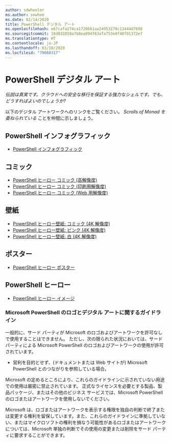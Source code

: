 ```yaml
---
author: sdwheeler
ms.author: sewhee
ms.date: 02/14/2020
title: PowerShell デジタル アート
ms.openlocfilehash: e67cafa274ca1720661aa24953278c13444d7698
ms.sourcegitcommit: 18d832858a7b8ea094763afa753e0f48f01372e7
ms.translationtype: HT
ms.contentlocale: ja-JP
ms.lasthandoff: 03/10/2020
ms.locfileid: "79060317"
---
```

# <a name="powershell-digital-art"></a>PowerShell デジタル アート

*伝説は真実です。クラウドへの安全な移行を保証する強力なシェルです。でも、どうすればよいのでしょうか?*

以下のデジタル アートワークへのリンクをご覧ください。 *Scrolls of Monad を委ねられている* ことを仲間に示しましょう。

## <a name="powershell-infographic"></a>PowerShell インフォグラフィック

- [PowerShell インフォグラフィック](https://github.com/MicrosoftDocs/PowerShell-Docs/blob/staging/assets/PowerShell_7_Infographic.pdf)

## <a name="comic"></a>コミック

- [PowerShell ヒーロー コミック (高解像度)](https://aka.ms/powershellherocomic_highres)
- [PowerShell ヒーロー コミック (印刷用解像度)](https://aka.ms/powershellherocomic_print)
- [PowerShell ヒーロー コミック (Web 用解像度)](https://aka.ms/powershellherocomic_web)

## <a name="wallpaper"></a>壁紙

- [PowerShell ヒーロー壁紙: コミック (4K 解像度)](https://aka.ms/powershellherowallpaper)
- [PowerShell ヒーロー壁紙: ピンク (4K 解像度)](https://aka.ms/powershellherowallpaper1)
- [PowerShell ヒーロー壁紙: 白 (4K 解像度)](https://aka.ms/powershellherowallpaper2)

## <a name="poster"></a>ポスター

- [PowerShell ヒーロー ポスター](https://aka.ms/powershellheroposter)

## <a name="powershell-hero"></a>PowerShell ヒーロー

- [PowerShell ヒーロー イメージ](https://aka.ms/powershellhero)

### <a name="microsoft-powershell-logo-and-digital-art-guidelines"></a>Microsoft PowerShell のロゴとデジタル アートに関するガイドライン

一般的に、サード パーティが Microsoft のロゴおよびアートワークを許可なしで使用することはできません。 ただし、次の限られた状況においては、サード パーティによる Microsoft PowerShell のロゴおよびアートワークの使用が許可されています。

- 営利を目的とせず、(ドキュメントまたは Web サイトが) Microsoft PowerShell とのつながりを参照している場合。

Microsoft の定めるところにより、これらのガイドラインに示されていない用途での使用は厳密に禁止されています。 正式なライセンスを必要とする製品、製品パッケージ、またはその他のビジネス サービスでは、Microsoft PowerShell のロゴまたはアートワークを使用しないでください。

Microsoft は、ロゴまたはアートワークを表示する権限を独自の判断で終了または変更する権利を留保しています。また、これらのガイドラインに準拠していない、またはマイクロソフトの権利を損なう可能性があるロゴまたはアートワークについては、Microsoft 単独の判断でその使用の変更または削除をサード パーティに要求することができます。
